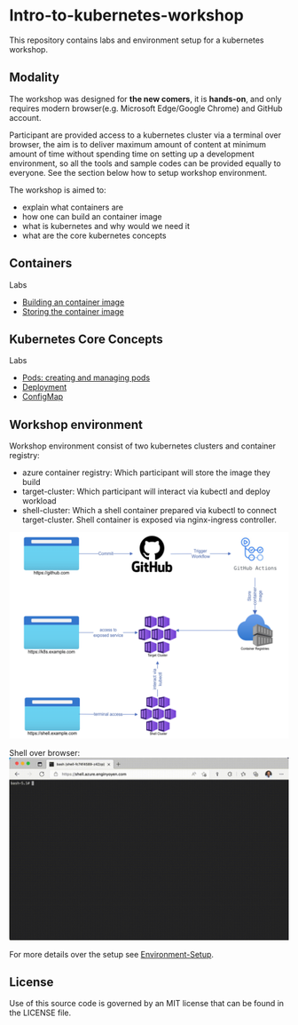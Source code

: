 # Intro-to-kubernetes-workshop
This repository contains labs and environment setup for a kubernetes workshop.

## Modality 
The workshop was designed for **the new comers**, it is **hands-on**, and only requires modern browser(e.g. Microsoft Edge/Google Chrome) and GitHub account.

Participant are provided access to a kubernetes cluster via a terminal over browser, the aim is to deliver maximum amount of content at minimum amount of time without spending time on setting up a development environment, so all the tools and sample codes can be provided equally to everyone. See the section below how to setup workshop environment.


The workshop is aimed to:
* explain what containers are
* how one can build an container image
* what is kubernetes and why would we need it
* what are the core kubernetes concepts

## Containers
Labs
* [Building an container image](labs/01-Create-a-docker-image.md)
* [Storing the container image](labs/02-Storing-container.md)


## Kubernetes Core Concepts
Labs
* [Pods: creating and managing pods](labs/03-Pods.md)
* [Deployment](labs/04-Deployment.md)
* [ConfigMap](labs/05-ConfigMap.md)


## Workshop environment
Workshop environment consist of two kubernetes clusters and container registry:
* azure container registry: Which participant will store the image they build
* target-cluster: Which participant will interact via kubectl and deploy workload
* shell-cluster: Which a shell container prepared via kubectl to connect target-cluster. Shell container is exposed via nginx-ingress controller. 

![Environment Overview](img/environment-setup.png)

Shell over browser:
![Shell over browser](img/shell-sample.gif)

For more details over the setup see [Environment-Setup](environment-setup/environment-setup.md).

## License
Use of this source code is governed by an MIT license that can be found in the LICENSE file.